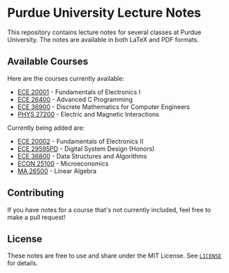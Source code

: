 # Purdue University Lecture Notes

This repository contains lecture notes for several classes at Purdue University. The notes are available in both LaTeX and PDF formats.

## Available Courses

Here are the courses currently available:

- [ECE 20001](ECE20001/ECE20001Notes.pdf) - Fundamentals of Electronics I
- [ECE 26400](ECE26400/ECE26400Notes.pdf) - Advanced C Programming
- [ECE 36900](ECE36900/ECE36900Notes.pdf) - Discrete Mathematics for Computer Engineers
- [PHYS 27200](PHYS27200/PHYS27200Notes.pdf) - Electric and Magnetic Interactions

Currently being added are:

- [ECE 20002](ECE20002/ECE20002Notes.pdf) - Fundamentals of Electronics II
- [ECE 29595PD](ECE29595PD/ECE29595PDNotes.pdf) - Digital System Design (Honors)
- [ECE 36800](ECE36800/ECE36800Notes.pdf) - Data Structures and Algorithms
- [ECON 25100](ECON25100/ECE25100Notes.pdf) - Microeconomics
- [MA 26500](MA26500/MA26500Notes.pdf) - Linear Algebra

## Contributing

If you have notes for a course that's not currently included, feel free to make a pull request!


## License

These notes are free to use and share under the MIT License. See [`LICENSE`](LICENSE) for details.
